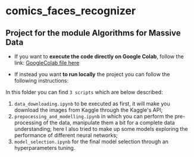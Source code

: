 # comics_faces_recognizer
## Project for the module Algorithms for Massive Data

- If you want to **execute the code directly on Google Colab**, follow the link: [GoogleColab file here](https://colab.research.google.com/drive/1jq5545Y0aVq2wzzqRnxvFHTeUk-9AM3q?usp=sharing)

- If instead you want **to run locally** the project you can follow the following instructions:

In this folder you can find ```3 scripts``` which are below described:
1. ```data_downloading.ipynb``` to be executed as first, it will make you download the images from Kaggle through the Kaggle's API;
2. ```prepocessing_and_modelling.ipynb``` in which you can perform the pre-processing of the data, manipulate them a bit for a complete data understanding; here I also tried to make up some models exploring the performance of different neural networks;
3. ```model_selection.ipynb``` for the final model selection through an hyperparameters tuning.
